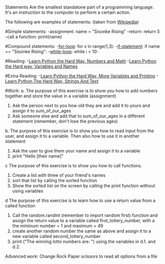 Statements Are the smallest standalone part of a programming language. It's an instruction to the computer to perform a certain action. 

The following are examples of statements: (taken from [Wikipedia](https://en.wikipedia.org/wiki/Statement_(computer_science)))

#Simple statements:
-assignment: name = "Sisonke Rising"
-return: return 5
-call a function: print(name)

#Compound statements:
-[for-loop](https://learnpythonthehardway.org/book/ex32.html): for x in range(1,3):
-[if-statement](https://learnpythonthehardway.org/book/ex30.html): if name == "Sisonke Rising":
-[while-loop](https://learnpythonthehardway.org/book/ex33.html): while i < 10: 

#Reading:
-[Learn Python the Hard Way, Numbers and Math](https://learnpythonthehardway.org/book/ex3.html)
-[Learn Python the Hard way, Variables and Names](https://learnpythonthehardway.org/book/ex4.html)


#Extra Reading:
-[Learn Python the Hard Way, More Variables and Printing](https://learnpythonthehardway.org/book/ex5.html)
-[Learn Python The Hard Way, Strings And Text](https://learnpythonthehardway.org/book/ex6.html)


#Work:
a. The purpose of this exercise is to show you how to add numbers together and store the value in a variable (assignment)
1. Ask the person next to you how old they are and add it to yours and assign it to sum_of_our_ages
2. Ask someone else and add that to sum_of_our_ages in a different statement (remember, don't lose the previous ages)

b. The purpose of this exercise is to show you how to read input from the user, and assign it to a variable. Then also how to use it in another statement
1. Ask the user to give them your name and assign it to a variable
2. print "Hello [their name]"

c The purpose of this exercise is to show you how to call functions.
1. Create a list with three of your friend's names
2. sort that list by calling the sorted function
3. Show the sorted list on the screen by calling the print function without using variables

d The purpose of this exercise is to learn how to use a return value from a called function
1. Call the random.randint (remember to import random first) function and assign the return value to a variable called first_lottery_number, with a the minimum number = 1 and maximum = 49
2. create another random number the same as above and assign it to a new variable called second_lottery_number
3. print ("The winning lotto numbers are: ") using the variables in d.1. and d.2.

Advanced work:
Change Rock Paper scissors to read all options from a file
